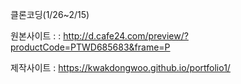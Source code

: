 클론코딩(1/26~2/15)

원본사이트 : : http://d.cafe24.com/preview/?productCode=PTWD685683&frame=P

제작사이트 : https://kwakdongwoo.github.io/portfolio1/
